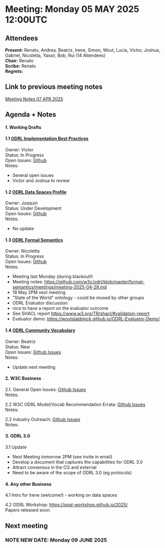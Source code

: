 # Meeting:  Monday 05 MAY 2025 12:00UTC

## Attendees

**Present:**  Renato, Andrea, Beatriz, Irene, Simon, Wout, Lucia, Victor, Joshua, Gabriel, Nicoletta, Yassir, Bob, Rui (14 Attendees)   
**Chair:** Renato      
**Scribe:** Renato  
**Regrets:** 

## Link to previous meeting notes

[Meeting Notes 07 APR 2025](meeting-2025-04-07.md)

## Agenda + Notes

#### 1. Working Drafts   


#### 1.1 [ODRL Implementation Best Practices](https://w3c.github.io/odrl/bp/)
Owner: Victor  
Status: In Progress  
Open Issues: [Github](https://github.com/w3c/odrl/issues?q=is%3Aissue+is%3Aopen+label%3A%22Implementation+Best+Practices%22)  
Notes:
 - Several open issues 
 - Victor and Joshua to review
 

#### 1.2 [ODRL Data Spaces Profile](https://w3c.github.io/odrl/profile-dataspaces/)
Owner: Joaquin  
Status: Under Development  
Open Issues: [Github](https://github.com/w3c/odrl/issues?q=is%3Aissue+is%3Aopen+label%3A%22Data+Spaces%22)  
Notes: 
- No update

#### 1.3 [ODRL Formal Semantics](https://w3c.github.io/odrl/formal-semantics/)
Owner: Nicoletta  
Status: In Progress  
Open Issues: [Github](https://github.com/w3c/odrl/issues?q=is%3Aissue+is%3Aopen+label%3A%22Formal+Semantics%22)  
Notes:
- Meeting last Monday (during blackout!)
- Meeting notes: https://github.com/w3c/odrl/blob/master/formal-semantics/meetings/meeting-2025-04-28.md
- 19 May 2PM next meeting
- "State of the World" ontology - could be reused by other groups
- ODRL Evaluator discussion
 - nice to have a report on the evaluator outcome
 - See SHACL report https://www.w3.org/TR/shacl/#validation-report
 - Evaluator demo: https://woutslabbinck.github.io/ODRL-Evaluator-Demo/  
 
 
#### 1.4 [ODRL Community Vocabulary](https://w3c.github.io/odrl/community-vocab/)
Owner: Beatriz  
Status: New  
Open Issues: [Github Issues](https://github.com/w3c/odrl/issues?q=is%3Aissue+is%3Aopen+label%3A%22Community+Vocabulary%22)   
Notes: 
- Update next meeting


#### 2. W3C Business

2.1. General Open Issues: [Github Issues](https://github.com/w3c/odrl/issues?q=is%3Aissue+is%3Aopen+label%3AW3C)   
Notes:


2.2 W3C ODRL Model/Vocab Recommendation Errata: [Github Issues](https://github.com/w3c/poe/issues?q=is%3Aissue+is%3Aopen+label%3AErratumRaised)  
Notes: 

 
2.2 Industry Outreach: [Github Issues](https://github.com/w3c/odrl/issues?q=is%3Aissue+is%3Aopen+label%3AIndustry)   
Notes:
 
 
#### 3. ODRL 3.0

3.1 Update
- Next Meeting tomorrow 2PM (see invite in email)
- Develop a document that captures the capabilities for ODRL 3.0
- Attract consensus in the CG and external
- Need to be aware of the scope of ODRL 3.0 (eg protocols)

   
#### 4. Any other Business

4.1 Intro for Irene (welcome!) - working on data spaces

4.2 ODRL Workshop: https://opal-workshop.github.io/2025/  
Papers released soon.



## Next meeting

### NOTE NEW DATE: Monday 09 JUNE 2025

